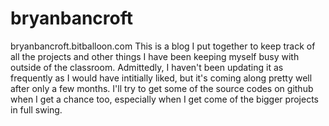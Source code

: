 # bryanbancroft
bryanbancroft.bitballoon.com
This is a blog I put together to keep track of all the projects and other things I have been keeping myself busy with outside of the classroom. Admittedly, I haven't been updating it as frequently as I would have intitially liked, but it's coming along pretty well after only a few months. I'll try to get some of the source codes on github when I get a chance too, especially when I get come of the bigger projects in full swing.
